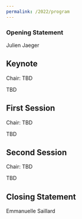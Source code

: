 ```yaml
---
permalink: /2022/program
---
```


<script type="text/javascript" src="/assets/js/timeconvert.js"></script>

### Opening Statement
<p>
<script>
    var d = new Date(Date.UTC(2021, 6, 2, 7, 0));
    var d2 = new Date(Date.UTC(2021, 6, 2, 7, 10));
    myDateTime(d, d2);
</script>
Julien Jaeger
</p>

## Keynote
<p>
<script>
    var d = new Date(Date.UTC(2021, 6, 2, 7, 10));
    var d2 = new Date(Date.UTC(2021, 6, 2, 7, 55));
    myDateTime(d, d2);
</script>
Chair: TBD
</p>

TBD

## First Session
<p>
<script>
    var d = new Date(Date.UTC(2021, 6, 2, 7, 55));
    var d2 = new Date(Date.UTC(2021, 6, 2, 9, 00));
    myDateTime(d, d2);
</script>
Chair: TBD
</p>

TBD

## Second Session
<p>
<script>
    var d = new Date(Date.UTC(2021, 6, 2, 9, 00));
    var d2 = new Date(Date.UTC(2021, 6, 2, 10, 55));
    myDateTime(d, d2);
</script>
Chair: TBD
</p>

TBD

## Closing Statement
<p>
<script>
    var d = new Date(Date.UTC(2021, 6, 2, 10, 55));
    var d2 = new Date(Date.UTC(2021, 6, 2, 11, 0));
    myDateTime(d, d2);
</script>
Emmanuelle Saillard
</p>
